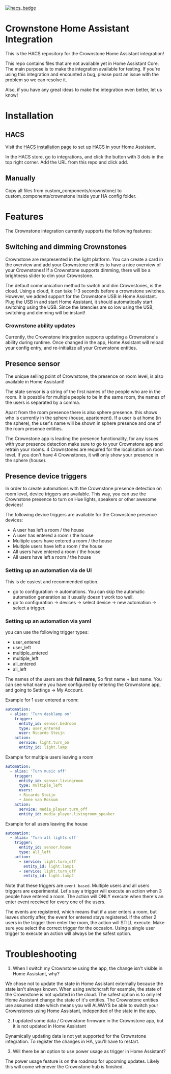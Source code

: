 [![hacs_badge](https://img.shields.io/badge/HACS-Custom-orange.svg?style=for-the-badge)](https://github.com/custom-components/hacs)

# Crownstone Home Assistant Integration

This is the HACS repository for the Crownstone Home Assistant integration!

This repo contains files that are not available yet in Home Assistant Core. The main purpose is to make the integration available for testing. If you're using this integration and encounted a bug, please post an issue with the problem so we can resolve it.

Also, if you have any great ideas to make the integration even better, let us know!

# Installation

## HACS

Visit the [HACS installation page](https://hacs.xyz/docs/installation/manual) to set up HACS in your Home Assistant.

In the HACS store, go to integrations, and click the button with 3 dots in the top right corner. Add the URL from this repo and click add.

## Manually

Copy all files from custom_components/crownstone/ to custom_components/crownstone inside your HA config folder.

# Features

The Crownstone integration currently supports the following features:

## Switching and dimming Crownstones

Crownstone are respresented in the light platform. You can create a card in the overview and add your Crownstone entities to have a nice overview of your Crownstones! If a Crownstone supports dimming, there will be a brightness slider to dim your Crownstone.

The default communication method to switch and dim Crownstones, is the cloud. Using a cloud, it can take 1-3 seconds before a crownstone switches. However, we added support for the Crownstone USB in Home Assistant. Plug the USB in and start Home Assistant, it should automatically start switching using the USB. Since the latencies are so low using the USB, switching and dimming will be instant!

### Crownstone ability updates

Currently, the Crownstone integration supports updating a Crownstone's ability during runtime. Once changed in the app, Home Assistant will reload your config entry, and re-initialize all your Crownstone entities.

## Presence sensor

The unique selling point of Crownstone, the presence on room level, is also available in Home Assistant!

The state sensor is a string of the first names of the people who are in the room. It is possbile for multiple people to be in the same room, the names of the users is separated by a comma.

Apart from the room presence there is also sphere presence. this shows who is currently in the sphere (house, apartement). If a user is at home (in the sphere), the user's name will be shown in sphere presence and one of the room presence entities.

The Crownstone app is leading the presence functionality, for any issues with your presence detection make sure to go to your Crownstone app and retrain your rooms. 4 Crownstones are required for the localisation on room level. If you don't have 4 Crownstones, it will only show your presence in the sphere (house).

## Presence device triggers

In order to create automations with the Crownstone presence detection on room level, device triggers are available. This way, you can use the Crownstone presence to turn on Hue lights, speakers or other awesome devices!

The following device triggers are available for the Crownstone presence devices:
- A user has left a room / the house
- A user has entered a room / the house
- Multiple users have entered a room / the house
- Multiple users have left a room / the house
- All users have entered a room / the house
- All users have left a room / the house

### Setting up an automation via de UI

This is de easiest and recommended option. 
- go to configuration -> automations. You can skip the automatic automation generation as it usually doesn't work too well.
- go to configuration -> devices -> select device -> new automation -> select a trigger.

### Setting up an automation via yaml

you can use the following trigger types:
- user_entered
- user_left
- multiple_entered
- multiple_left
- all_entered
- all_left

The names of the users are their **full name**, So first name + last name. You can see what name you have configured by entering the Crownstone app, and going to Settings -> My Account.

Example for 1 user entered a room:

```yaml
automation:
  - alias: 'Turn desklamp on'
    trigger:
      entity_id: sensor.bedroom
      type: user_entered
      user: Ricardo Steijn
    action:
      service: light.turn_on
      entity_id: light.lamp 
```

Example for multiple users leaving a room

```yaml
automation:
  - alias: 'Turn music off'
    trigger:
      entity_id: sensor.livingroom
      type: multiple_left
      users:
      - Ricardo Steijn
      - Anne van Rossum
    action:
      service: media_player.turn_off
      entity_id: media_player.livingroom_speaker
```

Example for all users leaving the house

```yaml
automation:
  - alias: 'Turn all lights off'
    trigger:
      entity_id: sensor.house
      type: all_left
    action:
      - service: light.turn_off
        entity_id: light.lamp1
      - service: light.turn_off
        entity_id: light.lamp2
```

Note that these triggers are `event based`. Multiple users and all users triggers are experimental. Let's say a trigger will execute an action when 3 people have entered a room. The action will ONLY execute when there's an enter event received for every one of the users. 

The events are registered, which means that if a user enters a room, but leaves shortly after, the event for entered stays registered. If the other 2 users in the trigger then enter the room, the action will STILL execute. Make sure you select the correct trigger for the occasion. Using a single user trigger to execute an action will always be the safest option.

# Troubleshooting

1. When I switch my Crownstone using the app, the change isn't visible in Home Assistant, why?

We chose not to update the state in Home Assistant externally because the state isn't always known. When using switchcraft for example, the state of the Crownstone is not updated in the cloud. The safest option is to only let Home Assistant change the state of it's entities. The Crownstone entities use assumed state which means you will ALWAYS be able to switch your Crownstones using Home Assistant, independed of the state in the app.

2. I updated some data / Crownstone firmware in the Crownstone app, but it is not updated in Home Assistant

Dynamically updating data is not yet supported for the Crownstone integration. To register the changes in HA, you'll have to restart.

3. Will there be an option to use power usage as trigger in Home Assistant?

The power usage feature is on the roadmap for upcoming updates. Likely this will come whenever the Crownstone hub is finished.
